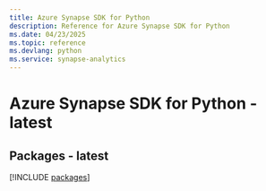 ```yaml
---
title: Azure Synapse SDK for Python
description: Reference for Azure Synapse SDK for Python
ms.date: 04/23/2025
ms.topic: reference
ms.devlang: python
ms.service: synapse-analytics
---
```

# Azure Synapse SDK for Python - latest
## Packages - latest
[!INCLUDE [packages](synapse-index.md)]